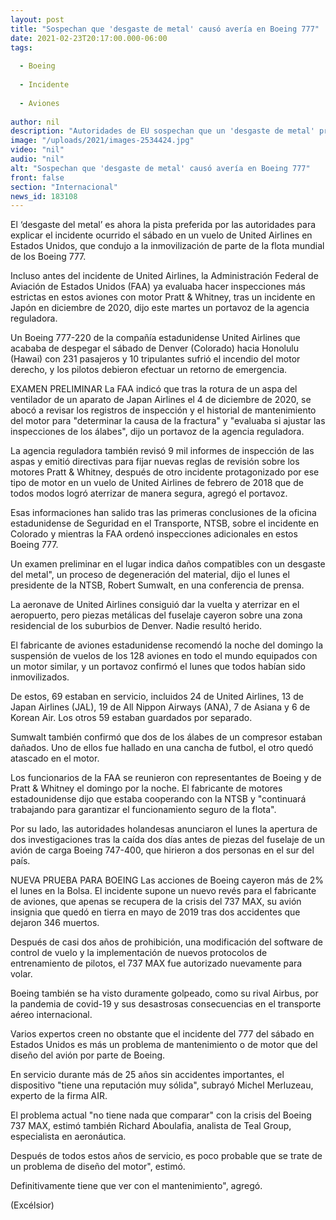 ```yaml
---
layout: post
title: "Sospechan que 'desgaste de metal' causó avería en Boeing 777"
date: 2021-02-23T20:17:00.000-06:00
tags:
  
  - Boeing
  
  - Incidente
  
  - Aviones
  
author: nil
description: "Autoridades de EU sospechan que un 'desgaste de metal' provocó el incidente ocurrido el fin de semana en un vuelo de United Airlines que tuvo que aterrizar de emergencia"
image: "/uploads/2021/images-2534424.jpg"
video: "nil"
audio: "nil"
alt: "Sospechan que 'desgaste de metal' causó avería en Boeing 777"
front: false
section: "Internacional"
news_id: 183108
---
```


El ‘desgaste del metal’ es ahora la pista preferida por las autoridades para explicar el incidente ocurrido el sábado en un vuelo de United Airlines en Estados Unidos, que condujo a la inmovilización de parte de la flota mundial de los Boeing 777.

Incluso antes del incidente de United Airlines, la Administración Federal de Aviación de Estados Unidos (FAA) ya evaluaba hacer inspecciones más estrictas en estos aviones con motor Pratt & Whitney, tras un incidente en Japón en diciembre de 2020, dijo este martes un portavoz de la agencia reguladora.

Un Boeing 777-220 de la compañía estadunidense United Airlines que acababa de despegar el sábado de Denver (Colorado) hacia Honolulu (Hawai) con 231 pasajeros y 10 tripulantes sufrió el incendio del motor derecho, y los pilotos debieron efectuar un retorno de emergencia.

EXAMEN PRELIMINAR
La FAA indicó que tras la rotura de un aspa del ventilador de un aparato de Japan Airlines el 4 de diciembre de 2020, se abocó a revisar los registros de inspección y el historial de mantenimiento del motor para "determinar la causa de la fractura" y "evaluaba si ajustar las inspecciones de los álabes", dijo un portavoz de la agencia reguladora.

La agencia reguladora también revisó 9 mil informes de inspección de las aspas y emitió directivas para fijar nuevas reglas de revisión sobre los motores Pratt & Whitney, después de otro incidente protagonizado por ese tipo de motor en un vuelo de United Airlines de febrero de 2018 que de todos modos logró aterrizar de manera segura, agregó el portavoz.

Esas informaciones han salido tras las primeras conclusiones de la oficina estadunidense de Seguridad en el Transporte, NTSB, sobre el incidente en Colorado y mientras la FAA ordenó inspecciones adicionales en estos Boeing 777.

Un examen preliminar en el lugar indica daños compatibles con un desgaste del metal", un proceso de degeneración del material, dijo el lunes el presidente de la NTSB, Robert Sumwalt, en una conferencia de prensa.

La aeronave de United Airlines consiguió dar la vuelta y aterrizar en el aeropuerto, pero piezas metálicas del fuselaje cayeron sobre una zona residencial de los suburbios de Denver. Nadie resultó herido.

El fabricante de aviones estadunidense recomendó la noche del domingo la suspensión de vuelos de los 128 aviones en todo el mundo equipados con un motor similar, y un portavoz confirmó el lunes que todos habían sido inmovilizados.

De estos, 69 estaban en servicio, incluidos 24 de United Airlines, 13 de Japan Airlines (JAL), 19 de All Nippon Airways (ANA), 7 de Asiana y 6 de Korean Air. Los otros 59 estaban guardados por separado.

Sumwalt también confirmó que dos de los álabes de un compresor estaban dañados. Uno de ellos fue hallado en una cancha de futbol, el otro quedó atascado en el motor.

Los funcionarios de la FAA se reunieron con representantes de Boeing y de Pratt & Whitney el domingo por la noche. El fabricante de motores estadounidense dijo que estaba cooperando con la NTSB y "continuará trabajando para garantizar el funcionamiento seguro de la flota".

Por su lado, las autoridades holandesas anunciaron el lunes la apertura de dos investigaciones tras la caída dos días antes de piezas del fuselaje de un avión de carga Boeing 747-400, que hirieron a dos personas en el sur del país.

NUEVA PRUEBA PARA BOEING
Las acciones de Boeing cayeron más de 2% el lunes en la Bolsa. El incidente supone un nuevo revés para el fabricante de aviones, que apenas se recupera de la crisis del 737 MAX, su avión insignia que quedó en tierra en mayo de 2019 tras dos accidentes que dejaron 346 muertos.

Después de casi dos años de prohibición, una modificación del software de control de vuelo y la implementación de nuevos protocolos de entrenamiento de pilotos, el 737 MAX fue autorizado nuevamente para volar.

Boeing también se ha visto duramente golpeado, como su rival Airbus, por la pandemia de covid-19 y sus desastrosas consecuencias en el transporte aéreo internacional.

Varios expertos creen no obstante que el incidente del 777 del sábado en Estados Unidos es más un problema de mantenimiento o de motor que del diseño del avión por parte de Boeing.

En servicio durante más de 25 años sin accidentes importantes, el dispositivo "tiene una reputación muy sólida", subrayó Michel Merluzeau, experto de la firma AIR.

El problema actual "no tiene nada que comparar" con la crisis del Boeing 737 MAX, estimó también Richard Aboulafia, analista de Teal Group, especialista en aeronáutica.

Después de todos estos años de servicio, es poco probable que se trate de un problema de diseño del motor", estimó.

Definitivamente tiene que ver con el mantenimiento", agregó.

(Excélsior)